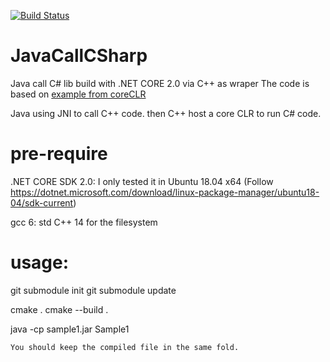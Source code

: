 [![Build Status](https://dev.azure.com/marcozo0520/JavaCallCSharp/_apis/build/status/eisber.JavaCallCSharp?branchName=master)](https://dev.azure.com/marcozo0520/JavaCallCSharp/_build/latest?definitionId=1?branchName=master)


# JavaCallCSharp
Java call C# lib build with .NET CORE 2.0 via C++ as wraper
The code is based on [example from coreCLR](https://github.com/dotnet/coreclr/tree/master/src/coreclr/hosts/unixcoreruncommon)

Java using JNI to call C++ code. then C++ host a core CLR to run C# code.
# pre-require

.NET CORE SDK 2.0: I only tested it in Ubuntu 18.04 x64 (Follow https://dotnet.microsoft.com/download/linux-package-manager/ubuntu18-04/sdk-current)

gcc 6: std C++ 14 for the filesystem

# usage:
git submodule init
git submodule update

cmake .
cmake --build . 

java -cp sample1.jar Sample1 


`You should keep the compiled file in the same fold.`
